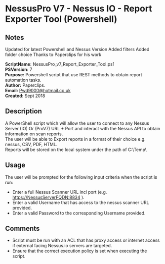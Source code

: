 # NessusPro V7 - Nessus IO - Report Exporter Tool (Powershell)

## Notes
Updated for latest Powershell and Nessus Version
Added filters
Added folder choice
Thanks to Paperclips for his work

**ScriptName:** NessusPro_v7_Report_Exporter_Tool.ps1  
**PSVersion:**  7  
**Purpose:**    Powershell script that use REST methods to obtain report automation tasks.  
**Author:**     Paperclips.  
**Email:**      Pwd9000@hotmail.co.uk  
**Created:**    Sept 2018  

## Description

A PowerShell script which will allow the user to connect to any Nessus Server (IO) Or (ProV7) URL + Port and interact with the Nessus API to obtain information on scan reports.  
The user will be able to Export reports in a format of their choice e.g. nessus, CSV, PDF, HTML.  
Reports will be stored on the local system under the path of C:\Temp\  

## Usage

The user will be prompted for the following input criteria when the script is run:  

- Enter a full Nessus Scanner URL incl port (e.g. <https://NessusServerFQDN:8834> ).  
- Enter a valid Username that has access to the nessus scanner URL provided.  
- Enter a valid Password to the corresponding Username provided.  

## Comments

- Script must be run with an ACL that has proxy access or internet access if external facing Nessus.io servers are targeted.  
- Ensure that the correct execution policy is set when executing the script.
